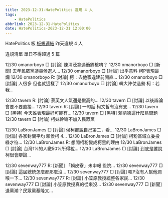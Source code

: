 ```yaml
---
title: 2023-12-31-HatePolitics 違規 4 人
tags:
    - HatePolitics
abbrlink: 2023-12-31-HatePolitics
date: HatePolitics-2023-12-31 12:00:00
---
```

HatePolitics 板 [板規連結](https://www.ptt.cc/bbs/HatePolitics/M.1617115262.A.D60.html)
昨天違規 4 人
<!-- more -->

違規清單
單日不得超過 5 篇

12/30 omanorboyo □ [討論] 陳清茂拿過衝鋒槍唷？
12/30 omanorboyo □ [新聞] 去年民眾黨議員候選人…
12/30 omanorboyo □ [討論] 出乎意料 柯P表現最爛
12/30 omanorboyo R: [討論] 柯：去他家違建前開直…
12/30 omanorboyo □ [討論] 人很多 但也就這樣了
12/30 omanorboyo □ [討論] 韓大陣仗造勢 柯：若我…

12/30 tavern R: [討論] 蔡英文人氣還是蠻高的…
12/30 tavern □ [討論] 以後辯論會要不要直接…
12/30 tavern R: [討論] 一句話 柯文哲有沒有支…
12/30 tavern □ [黑特] 今天誰表現最好可能有…
12/30 tavern □ [黑特] 賴清德這什麼鳥問題
12/30 tavern □ [討論] 柯妹幹嘛不加入民眾黨

12/30 LaBronJames □ [討論] 侯柯都說自己第二，看…
12/30 LaBronJames □ [討論] 各家封關平均 賴侯柯 4…
12/30 LaBronJames □ [討論] 柯粉區域立委投綠才符…
12/30 LaBronJames R: 想問柯粉變成柯黑的理由
12/30 LaBronJames □ [討論] 台灣1%的人繳50%所得稅…
12/30 LaBronJames □ [討論] 到底是誰說柯很會辯論…

12/30 sevenway777 R: [新聞] 「賴皮寮」未申報 監院…
12/30 sevenway777 □ [討論] 這屆總統怎麼都那麼沒…
12/30 sevenway777 □ [討論] 咳P沒有人幫他潤喉一下…
12/30 sevenway777 R: [討論] 小笠原教授統整各家民…
12/30 sevenway777 □ [討論] 小笠原教授真的從來沒…
12/30 sevenway777 □ [新聞] 退黨潮？民眾黨基隆又…
